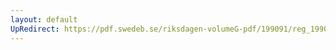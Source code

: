 ```yaml
---
layout: default
UpRedirect: https://pdf.swedeb.se/riksdagen-volumeG-pdf/199091/reg_199091/reg_199091_0439.pdf
---
```

